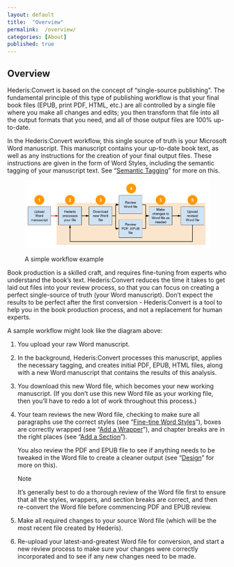 ```yaml
---
layout: default
title:  "Overview"
permalink:  /overview/
categories: [About]
published: true
---
```


<section data-type="introduction" class="hsecintroduction" data-hederis-type="hsecintroduction" id="overview" data-pi-attrs="id: overview" role="doc-introduction"><h1 data-hederis-type="hblkchaptitle" class="hblkchaptitle" id="p022BPWnS">Overview</h1>
    <p class="hblkp" data-hederis-type="hblkp" id="pGccG4rJl">Hederis:Convert is based on the concept of &#8220;single-source publishing&#8221;. The fundamental principle of this type of publishing workflow is that your final book files (EPUB, print PDF, HTML, etc.) are all controlled by a single file where you make all changes and edits; you then transform that file into all the output formats that you need, and all of those output files are 100% up-to-date. </p>
    <p class="hblkp" data-hederis-type="hblkp" id="pcHPATRv0">In the Hederis:Convert workflow, this single source of truth is your Microsoft Word manuscript. This manuscript contains your up-to-date book text, as well as any instructions for the creation of your final output files. These instructions are given in the form of Word Styles, including the semantic tagging of your manuscript text. See &#8220;<a href="{% post_url 2019-04-22-12-SemanticTagging %}"><span class="Hyperlink">Semantic Tagging</span></a>&#8221; for more on this.</p>
    <figure class="hwprfig" data-hederis-type="hwprfig" id="pu7g0VmkZ"><img data-hederis-type="hblkimg" class="hblkimg" id="piikisAhE" src="/images/workflow.png"/>
    <p class="hblkcaption" data-hederis-type="hblkcaption" id="p5l2WhF0T">A simple workflow example</p>
    </figure>
    <p class="hblkp" data-hederis-type="hblkp" id="p2AjPuDkT">Book production is a skilled craft, and requires fine-tuning from experts who understand the book&#8217;s text. Hederis:Convert reduces the time it takes to get laid out files into your review process, so that you can focus on creating a perfect single-source of truth (your Word manuscript). Don&#8217;t expect the results to be perfect after the first conversion - Hederis:Convert is a tool to help you in the book production process, and not a replacement for human experts.</p>
    <p class="hblkp" data-hederis-type="hblkp" id="pRv43uaL6">A sample workflow might look like the diagram above:</p>
    <ol class="hwprnum-list" data-hederis-type="hwprnum-list" id="p4SR67Gzb"><li class="hblkoli" data-hederis-type="hblkoli" id="li4P5O77Np"><p class="hblkoli" data-hederis-type="hblkoli" id="ptPNhvgfe">You upload your raw Word manuscript.</p></li>
    <li class="hblkoli" data-hederis-type="hblkoli" id="liJPfK2TsF"><p class="hblkoli" data-hederis-type="hblkoli" id="pYefaJ8tQ">In the background, Hederis:Convert processes this manuscript, applies the necessary tagging, and creates initial PDF, EPUB, HTML files, along with a new Word manuscript that contains the results of this analysis.</p></li>
    <li class="hblkoli" data-hederis-type="hblkoli" id="lioAtkitZa"><p class="hblkoli" data-hederis-type="hblkoli" id="pbLTrJrHu">You download this new Word file, which becomes your new working manuscript. (If you don&#8217;t use this new Word file as your working file, then you&#8217;ll have to redo a lot of work throughout this process.)</p></li>
    <li class="hblkoli" data-hederis-type="hblkoli" id="liwaXSJrYh"><p class="hblkoli" data-hederis-type="hblkoli" id="pOPyoMbvR">Your team reviews the new Word file, checking to make sure all paragraphs use the correct styles (see &#8220;<a href="{% post_url 2019-04-22-14-Fine-tuneWordStyles %}"><span class="Hyperlink">Fine-tine Word Styles</span></a>&#8221;), boxes are correctly wrapped (see &#8220;<a href="{% post_url 2019-04-22-15-AddaWrapper %}"><span class="Hyperlink">Add a Wrapper</span></a>&#8221;), and chapter breaks are in the right places (see &#8220;<a href="{% post_url 2019-04-22-16-AddaSection %}"><span class="Hyperlink">Add a Section</span></a>&#8221;).</p><p class="hblkli-cont" data-hederis-type="hblkli-cont" id="p5gFwjFJa">You also review the PDF and EPUB file to see if anything needs to be tweaked in the Word file to create a cleaner output (see &#8220;<a href="{% post_url 2019-04-22-19-Design %}"><span class="Hyperlink">Design</span></a>&#8221; for more on this).</p>
    <aside class="hwprbox box" data-hederis-type="hwprbox" id="pUJC7I1rX" data-type="sidebar"><p class="hblktype" data-hederis-type="hblktype" id="p5Ehj3vI8">Note</p>
    <p class="hblkp" data-hederis-type="hblkp" id="pANrUb9C2">It&#8217;s generally best to do a thorough review of the Word file first to ensure that all the styles, wrappers, and section breaks are correct, and then re-convert the Word file before commencing PDF and EPUB review. </p>
    </aside>
    </li>
    <li class="hblkoli" data-hederis-type="hblkoli" id="liEzNmOkpH"><p class="hblkoli" data-hederis-type="hblkoli" id="plJxL64l4">Make all required changes to your source Word file (which will be the most recent file created by Hederis).</p></li>
    <li class="hblkoli" data-hederis-type="hblkoli" id="liDNSTdyFX"><p class="hblkoli" data-hederis-type="hblkoli" id="ptej7hCRi">Re-upload your latest-and-greatest Word file for conversion, and start a new review process to make sure your changes were correctly incorporated and to see if any new changes need to be made.</p></li>
    </ol>
    </section>
    